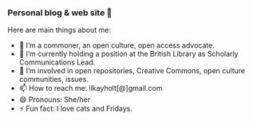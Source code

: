 ### Personal blog & web site 👋

Here are main things about me:

- 🔭 I’m a commoner, an open culture, open access advocate.
- 🌱 I’m currently holding a position at the British Library as Scholarly Communications Lead.
- 👯 I’m involved in open repositories, Creative Commons, open culture communities, issues.
- 📫 How to reach me: ilkayholt[@]gmail.com
- 😄 Pronouns: She/her
- ⚡ Fun fact: I love cats and Fridays.

